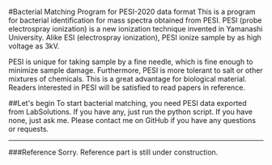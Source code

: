 #Bacterial Matching Program for PESI-2020 data format
This is a program for bacterial identification for mass spectra obtained from PESI. PESI (probe electrospray ionization) is a new ionization technique invented in Yamanashi University. Alike ESI (electrospray ionization), PESI ionize sample by as high voltage as 3kV. 

PESI is unique for taking sample by a fine needle, which is fine enough to minimize sample damage. Furthermore, PESI is more tolerant to salt or other mixtures of chemicals. This is a great advantage for biological material. Readers interested in PESI will be satisfied to read papers in reference. 

##Let's begin
To start bacterial matching, you need PESI data exported from LabSolutions. If you have any, just run the python script. If you have none, just ask me.
Please contact me on GitHub if you have any questions or requests. 

---

###Reference
Sorry. Reference part is still under construction.




